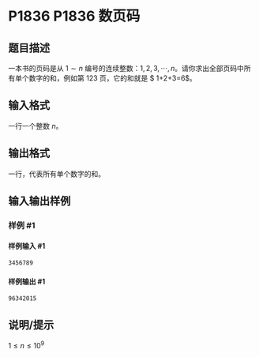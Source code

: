 # P1836 P1836 数页码

## 题目描述

一本书的页码是从 $1\sim n$ 编号的连续整数：$1,2,3,\cdots,n$。请你求出全部页码中所有单个数字的和，例如第 $123$ 页，它的和就是 $ 1+2+3=6$。


## 输入格式

一行一个整数 $n$。


## 输出格式

一行，代表所有单个数字的和。


## 输入输出样例

### 样例 #1

#### 样例输入 #1

```
3456789
```

#### 样例输出 #1

```
96342015
```

## 说明/提示

$1\le n\le 10^9$
